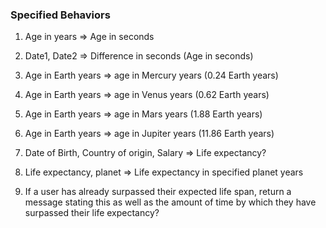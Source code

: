 ### Specified Behaviors

1. Age in years => Age in seconds

2. Date1, Date2 => Difference in seconds (Age in seconds)

3. Age in Earth years => age in Mercury years (0.24 Earth years)

4. Age in Earth years => age in Venus years (0.62 Earth years)

5. Age in Earth years => age in Mars years (1.88 Earth years)

6. Age in Earth years => age in Jupiter years (11.86 Earth years)

7. Date of Birth, Country of origin, Salary => Life expectancy?

8. Life expectancy, planet => Life expectancy in specified planet years

9. If a user has already surpassed their expected life span, return a message stating this as well as the amount of time by which they have surpassed their life expectancy?
